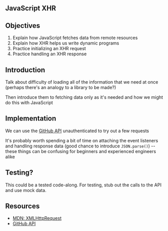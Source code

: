 JavaScript XHR
---

## Objectives

1. Explain how JavaScript fetches data from remote resources
2. Explain how XHR helps us write dynamic programs
3. Practice initializing an XHR request
4. Practice handling an XHR response

## Introduction

Talk about difficulty of loading all of the information that we need at once (perhaps there's an analogy to a library to be made?)

Then introduce them to fetching data only as it's needed and how we might do this with JavaScript

## Implementation

We can use the [GitHub API](https://developer.github.com/v3/repos/#list-user-repositories) unauthenticated to try out a few requests

It's probably worth spending a bit of time on attaching the event listeners and handling response data (good chance to introduce `JSON.parse()`) -- these things can be confusing for beginners and experienced engineers alike

## Testing?

This could be a tested code-along. For testing, stub out the calls to the API and use mock data.

## Resources

- [MDN: XMLHttpRequest](https://developer.mozilla.org/en-US/docs/Web/API/XMLHttpRequest)
- [GitHub API](https://developer.github.com/v3/repos/#list-user-repositories)
